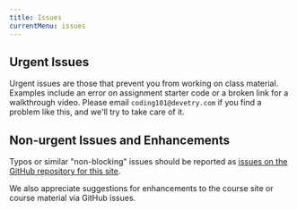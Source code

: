 ```yaml
---
title: Issues
currentMenu: issues
---
```


## Urgent Issues

Urgent issues are those that prevent you from working on class material. Examples include an error on assignment starter code or a broken link for a walkthrough video. Please email `coding101@devetry.com` if you find a problem like this, and we'll try to take care of it.

## Non-urgent Issues and Enhancements

Typos or similar "non-blocking" issues should be reported as [issues on the GitHub repository for this site](https://github.com/Devetry/web-fundamentals/issues).

We also appreciate suggestions for enhancements to the course site or course material via GitHub issues.

